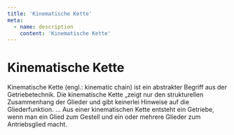 ```yaml
---
title: 'Kinematische Kette'
meta:
  - name: description
    content: 'Kinematische Kette'
---
```


# Kinematische Kette

Kinematische Kette (engl.: kinematic chain) ist ein abstrakter Begriff aus der Getriebetechnik. Die kinematische Kette „zeigt nur den strukturellen Zusammenhang der Glieder und gibt keinerlei Hinweise auf die Gliederfunktion. ... Aus einer kinematischen Kette entsteht ein Getriebe, wenn man ein Glied zum Gestell und ein oder mehrere Glieder zum Antriebsglied macht.

